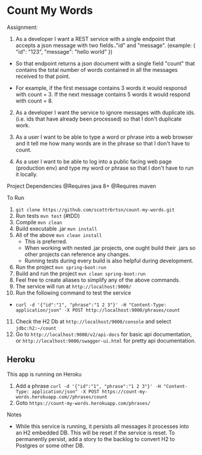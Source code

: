 # Count My Words
Assignment:

1. As a developer I want a REST service with a single endpoint that accepts a json message with two fields.."id" and "message". (example: { "id": "123", "message": "hello world" })

- So that endpoint returns a json document with a single field "count" that contains the total number of words contained in all the messages received to that point.

- For example, if the first message contains 3 words it would responsd with count = 3. If the next message contains 5 words it would respond with count = 8.


2. As a developer I want the service to ignore messages with duplicate ids. (i.e. ids that have already been processed) so that I don't duplicate work.

3. As a user I want to be able to type a word or phrase into a web browser and it tell me how many words are in the phrase so that I don't have to count.

4. As a user I want to be able to log into a public facing web page (production env) and type my word or phrase so that I don't have to run it locally. 


Project Dependencies
@Requires java 8+
@Requires maven

To Run
1. `git clone https://github.com/scottrbrtsn/count-my-words.git`
2. Run tests `mvn test` (#tDD)
3. Compile `mvn clean`
4. Build executable .jar `mvn install`
5. All of the above `mvn clean install`
	-  This is preferred.
	-  When working with nested .jar projects, one ought build their .jars so other projects can reference any changes.  
	-  Running tests during every build is also helpful during development.
6. Run the project `mvn spring-boot:run`
7. Build and run the project `mvn clean spring-boot:run`
8. Feel free to create aliases to simplify any of the above commands.
9. The service will run at `http://localhost:9000/`
10. Run the following command to test the service
- `curl -d '{"id":"1", "phrase":"1 2 3"}' -H "Content-Type: application/json" -X POST http://localhost:9000/phrases/count`
11. Check the H2 Db at `http://localhost/9000/console` and select `jdbc:h2:~/count`
12. Go to `http://localhost:9000/v2/api-docs` for basic api documentation, or `http://localhost:9000/swagger-ui.html` for pretty api documentation.

## Heroku
This app is running on Heroku
1. Add a phrase `curl -d '{"id":"1", "phrase":"1 2 3"}' -H "Content-Type: application/json" -X POST https://count-my-words.herokuapp.com//phrases/count`
2. Goto `https://count-my-words.herokuapp.com/phrases/`


Notes
- While this service is running, it persists all messages it processes into an H2 embedded DB.  This will be reset if the service is reset.  To permanently persist, add a story to the backlog to convert H2 to Postgres or some other DB.  

 
